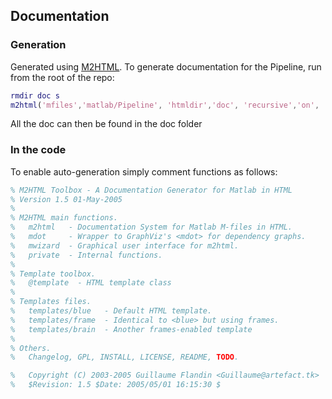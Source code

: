 ## Documentation
### Generation
Generated using [M2HTML](https://www.artefact.tk/software/matlab/m2html).
To generate documentation for the Pipeline, run from the root of the repo:
```Matlab
rmdir doc s
m2html('mfiles','matlab/Pipeline', 'htmldir','doc', 'recursive','on', 'global','on');
```
All the doc can then be found in the doc folder
### In the code
To enable auto-generation simply comment functions as follows:
```Matlab
% M2HTML Toolbox - A Documentation Generator for Matlab in HTML
% Version 1.5 01-May-2005
% 
% M2HTML main functions.
%   m2html   - Documentation System for Matlab M-files in HTML.
%   mdot     - Wrapper to GraphViz's <mdot> for dependency graphs.
%   mwizard  - Graphical user interface for m2html.
%   private  - Internal functions.
%
% Template toolbox.
%   @template  - HTML template class
%
% Templates files.
%   templates/blue   - Default HTML template.
%   templates/frame  - Identical to <blue> but using frames.
%   templates/brain  - Another frames-enabled template
%
% Others.
%   Changelog, GPL, INSTALL, LICENSE, README, TODO.

%   Copyright (C) 2003-2005 Guillaume Flandin <Guillaume@artefact.tk>
%   $Revision: 1.5 $Date: 2005/05/01 16:15:30 $
```